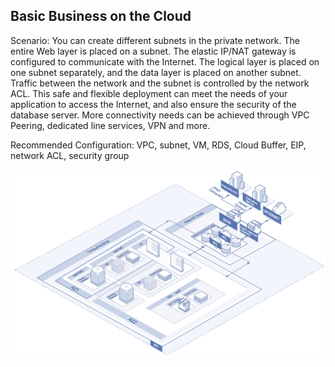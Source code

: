 ## Basic Business on the Cloud

Scenario: You can create different subnets in the private network. The entire Web layer is placed on a subnet. The elastic IP/NAT gateway is configured to communicate with the Internet. The logical layer is placed on one subnet separately, and the data layer is placed on another subnet. Traffic between the network and the subnet is controlled by the network ACL. This safe and flexible deployment can meet the needs of your application to access the Internet, and also ensure the security of the database server. More connectivity needs can be achieved through VPC Peering, dedicated line services, VPN and more.

Recommended Configuration: VPC, subnet, VM, RDS, Cloud Buffer, EIP, network ACL, security group

![](/image/Networking/Virtual-Private-Cloud/Basic-Business-Into-Cloud.png)